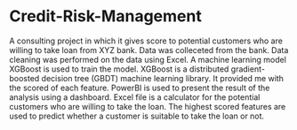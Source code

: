 # Credit-Risk-Management

A consulting project in which it gives score to potential customers who are willing to take loan from XYZ bank. 
Data was colleceted from the bank. Data cleaning was performed on the data using Excel.
A machine learning model XGBoost is used to train the model. XGBoost is a distributed gradient-boosted decision tree (GBDT) machine learning library. 
It provided me with the scored of each feature. 
PowerBI is used to present the result of the analysis using a dashboard.
Excel file is a calculator for the potential customers who are willing to take the loan. The highest scored features are used to predict whether a customer is
suitable to take the loan or not. 
